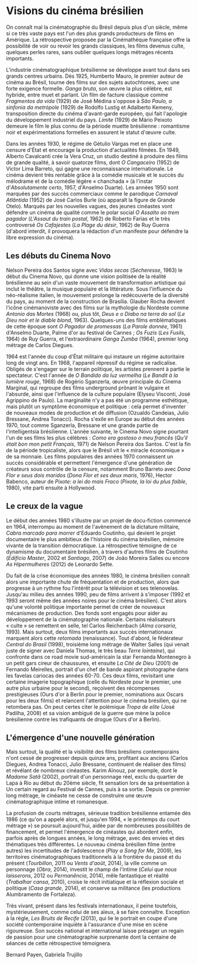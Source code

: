 # Visions du cinéma brésilien

On connaît mal la cinématographie du Brésil depuis plus d'un siècle, même si ce très vaste pays est l'un des plus grands producteurs de films en Amérique. La rétrospective proposée par la Cinémathèque française offre la possibilité de voir ou revoir les grands classiques, les films devenus culte, quelques perles rares, sans oublier quelques longs métrages récents importants.

L'industrie cinématographique brésilienne se développe avant tout dans ses grands centres urbains. Dès 1925, Humberto Mauro, le premier auteur de cinéma au Brésil, tourne des films sur des sujets autochtones, avec une forte exigence formelle. *Ganga bruta*, son œuvre la plus célèbre, est hybride, entre muet et parlant. Un film de facture classique comme *Fragmentos da vida* (1929) de José Médina s'oppose à *São Paulo, a sinfonia da metrópole* (1929) de Rodolfo Lustig et Adalberto Kemeny, transposition directe du cinéma d'avant-garde européen, qui fait l'apologie du développement industriel du pays. *Limite* (1929) de Mário Peixoto demeure le film le plus connu de la période muette brésilienne&nbsp;: romantisme noir et expérimentations formelles en assurent le statut d'œuvre culte.

Dans les années 1930, le régime de Gétulio Vargas met en place une censure d'État et encourage la production d'actualités filmées. En 1949, Alberto Cavalcanti crée la Vera Cruz, un studio destiné à produire des films de grande qualité, à savoir quatorze films, dont *O Cangaceiro* (1952) de Victor Lima Barreto, qui gagne une reconnaissance internationale. Le cinéma devient très rentable grâce à la comédie musicale et le succès du mélodrame et de la comédie légère «&nbsp;chanchada&nbsp;» (à l'instar d'*Absolutamente certo*, 1957, d'Anselmo Duarte). Les années 1950 sont marquées par des succès commerciaux comme le parodique *Carnaval Atlântida* (1952) de José Carlos Burle (où apparaît la figure de Grande Otelo). Marqués par les nouvelles vagues, des jeunes cinéastes vont défendre un cinéma de qualité comme le polar social *O Assalto ao trem pagador* (*L'Assaut du train postal*, 1962) de Roberto Farias et le très controversé *Os Cafajestes* (*La Plage du désir*, 1962) de Ruy Guerra (d'abord interdit, il provoquera la rédaction d'un manifeste pour défendre la libre expression du cinéma).

## Les débuts du Cinema Novo

Nelson Pereira dos Santos signe avec *Vidas secas* (*Sécheresse*, 1963) le début du Cinema Novo, qui donne une vision politisée de la réalité brésilienne au sein d'un vaste mouvement de transformation artistique qui inclut le théâtre, la musique populaire et la littérature. Sous l'influence du néo-réalisme italien, le mouvement prolonge la redécouverte de la diversité du pays, au moment de la construction de Brasília. Glauber Rocha devient l'icône cinémanoviste avec des films sur la mythologie du Nordeste comme *Antonio das Mortes* (1968) ou, plus tôt, *Deus e o Diabo na terra do sol* (*Le Dieu noir et le diable blond*, 1963). Quelques-uns des films emblématiques de cette époque sont *O Pagador de promessas* (*La Parole donnée*, 1961) d'Anselmo Duarte, Palme d'or au festival de Cannes&nbsp;; *Os Fuzis* (*Les Fusils*, 1964) de Ruy Guerra, et l'extraordinaire *Ganga Zumba* (1964), premier long métrage de Carlos Diegues.

1964 est l'année du coup d'État militaire qui instaure un régime autoritaire long de vingt ans. En 1968, l'appareil répressif du régime se radicalise. Obligés de s'engager sur le terrain politique, les artistes prennent à partie le spectateur. C'est l'année de *O Bandido da luz vermelha* (*Le Bandit à la lumière rouge*, 1968) de Rogério Sganzerla, œuvre principale du Cinema Marginal, qui regroupe des films underground prônant le vulgaire et l'absurde, ainsi que l'influence de la culture populaire (Elyseu Visconti, José Agrippino de Paulo). La marginalité n'y a pas été un programme esthétique, mais plutôt un symptôme économique et politique&nbsp;: cela permet d'inventer de nouveaux modes de production et de diffusion (Ozualdo Candeias, Julio Bressane, Andrea Tonacci).
Rocha s'exile en Europe au début des années 1970, tout comme Sganzerla, Bressane et une grande partie de l'intelligentsia brésilienne. L'année suivante, le Cinema Novo signe pourtant l'un de ses films les plus célèbres&nbsp;: *Como era gostoso o meu francês* (*Qu'il était bon mon petit Français*, 1971) de Nelson Pereira dos Santos. C'est la fin de la période tropicaliste, alors que le Brésil vit le «&nbsp;miracle économique&nbsp;» de sa monnaie. Les films populaires des années 1970 connaissent un succès considérable et permettent l'émergence d'une génération de créateurs sous contrôle de la censure, notamment Bruno Barreto avec *Dona Flor e seus dois maridos* (*Dona Flor et ses deux maris*, 1976), Hector Babenco, auteur de *Pixote: a lei do mais Fraco* (*Pixote, la loi du plus faible*, 1980), vite parti ensuite à Hollywood.

## Le creux de la vague

Le début des années 1980 s'illustre par un projet de docu-fiction commencé en 1964, interrompu au moment de l'avènement de la dictature militaire, *Cabra marcado para morrer* d'Eduardo Coutinho, qui devient le projet documentaire le plus ambitieux de l'histoire du cinéma brésilien, mémoire vivante de la transition démocratique. La rétrospective témoigne de ce dynamisme du documentaire brésilien, à travers d'autres films de Coutinho (*Edifício Master*, 2002 et *Santiago*, 2007) de João Moreira Salles ou encore *As Hipermulheres* (2012) de Leonardo Sette.

Du fait de la crise économique des années 1980, le cinéma brésilien connaît alors une importante chute de fréquentation et de production, alors que progresse à un rythme fou l'intérêt pour la télévision et ses telenovelas. Jusqu'au milieu des années 1990, peu de films arrivent à s'imposer (1992 et 1993 seront même des années noires pour le cinéma brésilien). C'est alors qu'une volonté politique importante permet de créer de nouveaux mécanismes de production. Des fonds sont engagés pour aider au développement de la cinématographie nationale. Certains réalisateurs «&nbsp;culte&nbsp;» se remettent en selle, tel Carlos Reichenbach (*Alma corsaria*, 1993). Mais surtout, deux films importants aux succès internationaux marquent alors cette *retomada* (renaissance). Tout d'abord, le fédérateur *Central do Brasil* (1998), troisième long métrage de Walter Salles (qui venait juste de signer avec Daniela Thomas, le très beau *Terre lointaine*), qui confronte dans ce road movie sud-américain la star Fernanda Montenegro à un petit gars cireur de chaussures, et ensuite *La Cité de Dieu* (2001) de Fernando Meirelles, portrait d'un chef de bande aspirant photographe dans les favelas cariocas des années 60-70. Ces deux films, revisitant une certaine imagerie topographique (celle du Nordeste pour le premier, une autre plus urbaine pour le second), reçoivent des récompenses prestigieuses (Ours d'or à Berlin pour le premier, nominations aux Oscars pour les deux films) et relancent l'attention pour le cinéma brésilien, qui ne retombera pas. On peut certes citer le polémique *Tropa de elite* (José Padilha, 2008) et sa vision ambiguë de la guerre que mène la police brésilienne contre les trafiquants de drogue (Ours d'or à Berlin).

## L'émergence d'une nouvelle génération

Mais surtout, la qualité et la visibilité des films brésiliens contemporains n'ont cessé de progresser depuis quinze ans, profitant aux anciens (Carlos Diegues, Andrea Tonacci, Julio Bressane, continuent de réaliser des films) et révélant de nombreux cinéastes. Karim Aïnouz, par exemple, dont le *Madame Satã* (2002), portrait d'un personnage réel, exclu du quartier de Lapa à Rio au début du 20ème siècle, fit sensation lors de sa présentation à Un certain regard au Festival de Cannes, puis à sa sortie. Depuis ce premier long métrage, le cinéaste ne cesse de construire une œuvre cinématographique intime et romanesque.

La profusion de courts métrages, sérieuse tradition brésilienne entamée dès 1986 (ce qu'on a appelé alors, et jusqu'en 1994, «&nbsp;le printemps du court métrage&nbsp;») se poursuit aujourd'hui, aidée par de nombreuses possibilités de financement, et permet l'émergence de cinéastes qui abordent enfin, parfois après de longues années, le long métrage, avec des envies et des thématiques très différentes. Le nouveau cinéma brésilien filme (entre autres) les incertitudes de l'adolescence (*Play a Song for Me*, 2009), les territoires cinématographiques traditionnels à la frontière du passé et du présent (*Tourbillon*, 2011 ou *Vents d'août*, 2014), la ville comme un personnage (*Obra*, 2014), investit le champ de l'intime (*Celui que nous laisserons*, 2012 ou *Permanência*, 2014), mêle fantastique et réalité (*Trabalhar cansa*, 2010), croise le récit initiatique et la réflexion sociale et politique (*Casa grande*, 2014), et conserve sa militance (les productions Alumbramento de Fortaleza).

Très vivant, présent dans les festivals internationaux, il peine toutefois, mystérieusement, comme celui de ses aïeux, à se faire connaître. Exception à la règle, *Les Bruits de Recife* (2013), qui lie le portrait en coupe d'une société contemporaine inquiète à l'assurance d'une mise en scène rigoureuse. Son succès national et international laisse présager un regain de passion pour une cinématographie surprenante dont la centaine de séances de cette rétrospective témoignera.

Bernard Payen, Gabriela Trujillo